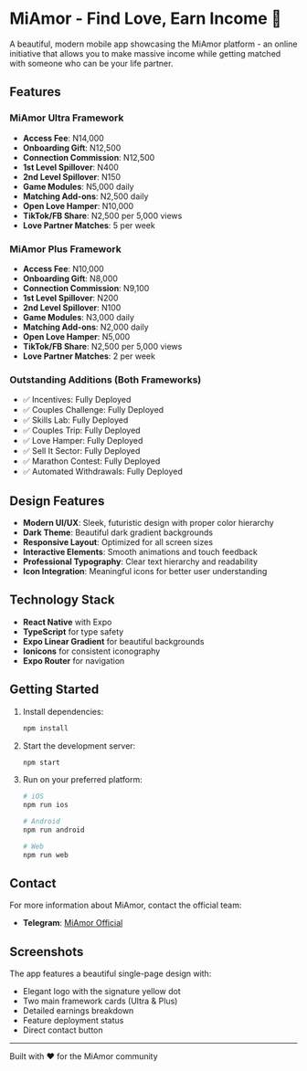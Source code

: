 # MiAmor - Find Love, Earn Income 💙

A beautiful, modern mobile app showcasing the MiAmor platform - an online initiative that allows you to make massive income while getting matched with someone who can be your life partner.

## Features

### MiAmor Ultra Framework
- **Access Fee**: N14,000
- **Onboarding Gift**: N12,500
- **Connection Commission**: N12,500
- **1st Level Spillover**: N400
- **2nd Level Spillover**: N150
- **Game Modules**: N5,000 daily
- **Matching Add-ons**: N2,500 daily
- **Open Love Hamper**: N10,000
- **TikTok/FB Share**: N2,500 per 5,000 views
- **Love Partner Matches**: 5 per week

### MiAmor Plus Framework
- **Access Fee**: N10,000
- **Onboarding Gift**: N8,000
- **Connection Commission**: N9,100
- **1st Level Spillover**: N200
- **2nd Level Spillover**: N100
- **Game Modules**: N3,000 daily
- **Matching Add-ons**: N2,000 daily
- **Open Love Hamper**: N5,000
- **TikTok/FB Share**: N2,500 per 5,000 views
- **Love Partner Matches**: 2 per week

### Outstanding Additions (Both Frameworks)
- ✅ Incentives: Fully Deployed
- ✅ Couples Challenge: Fully Deployed
- ✅ Skills Lab: Fully Deployed
- ✅ Couples Trip: Fully Deployed
- ✅ Love Hamper: Fully Deployed
- ✅ Sell It Sector: Fully Deployed
- ✅ Marathon Contest: Fully Deployed
- ✅ Automated Withdrawals: Fully Deployed

## Design Features

- **Modern UI/UX**: Sleek, futuristic design with proper color hierarchy
- **Dark Theme**: Beautiful dark gradient backgrounds
- **Responsive Layout**: Optimized for all screen sizes
- **Interactive Elements**: Smooth animations and touch feedback
- **Professional Typography**: Clear text hierarchy and readability
- **Icon Integration**: Meaningful icons for better user understanding

## Technology Stack

- **React Native** with Expo
- **TypeScript** for type safety
- **Expo Linear Gradient** for beautiful backgrounds
- **Ionicons** for consistent iconography
- **Expo Router** for navigation

## Getting Started

1. Install dependencies:
   ```bash
   npm install
   ```

2. Start the development server:
   ```bash
   npm start
   ```

3. Run on your preferred platform:
   ```bash
   # iOS
   npm run ios
   
   # Android
   npm run android
   
   # Web
   npm run web
   ```

## Contact

For more information about MiAmor, contact the official team:
- **Telegram**: [MiAmor Official](https://t.me/m/k3I7eDZgNWZk)

## Screenshots

The app features a beautiful single-page design with:
- Elegant logo with the signature yellow dot
- Two main framework cards (Ultra & Plus)
- Detailed earnings breakdown
- Feature deployment status
- Direct contact button

---

Built with ❤️ for the MiAmor community

